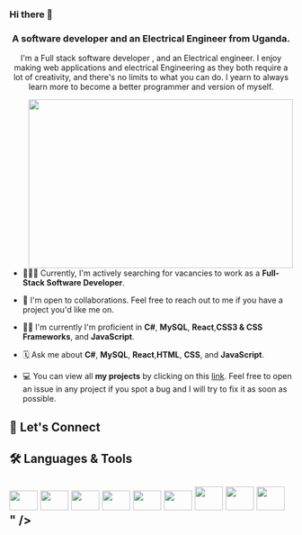 
### Hi there 👋


<h3 align="center">A software developer and an Electrical Engineer from Uganda.</h3>

<p align="center">I'm a Full stack software developer , and an Electrical engineer. I enjoy making web applications and electrical Engineering as they both require a lot of creativity, and there's no limits to what you can do. I yearn to always learn more to become a better programmer and version of myself.</p>

<img align="right" width="470px" height="300px" src="https://media.giphy.com/media/Ah3zHH7hvsSB2/giphy.gif">

- 👨🏽‍💻   Currently, I'm actively searching for vacancies to work as a  **Full-Stack Software Developer**.

- 👥   I'm open to collaborations. Feel free to reach out to me if you have a project you'd like me on.

- 🥷🏽   I'm currently I'm proficient in **C#**, **MySQL**, **React**,**CSS3 & CSS Frameworks**, and **JavaScript**.

- 🗓   Ask me about **C#**, **MySQL**, **React**,**HTML**, **CSS**, and **JavaScript**.

- 💻   You can view all **my projects** by clicking on this [link](https://github.com/yusufnviiri?tab=repositories). Feel free to open an issue in any project if you spot a bug and I will try to fix it as soon as possible.


<h2>📲  Let's Connect<h2>
 <a href="https://mobile.twitter.com/YNviiri">  
 </a>
 <a href="https://www.linkedin.com/in/yusuf-nviiri-8b4146206/">  
 </a>


 <h2>🛠 Languages & Tools<h2>
 <p align="left">
 <img height="35" width="50" src="https://cdn.jsdelivr.net/gh/devicons/devicon/icons/html5/html5-plain-wordmark.svg" />
 <img height="35" width="50" src="https://cdn.jsdelivr.net/gh/devicons/devicon/icons/css3/css3-plain-wordmark.svg" />
 <img height="35" width="50" src="https://cdn.jsdelivr.net/gh/devicons/devicon/icons/sass/sass-original.svg" />
 <img height="35" width="50" src="https://cdn.jsdelivr.net/gh/devicons/devicon/icons/gulp/gulp-plain.svg" />
 <img height="35" width="50" src="https://cdn.jsdelivr.net/gh/devicons/devicon/icons/javascript/javascript-plain.svg" />
 <img height="35" width="50" src="https://cdn.jsdelivr.net/gh/devicons/devicon/icons/git/git-original.svg" />
 <img height="42" width="50" src="https://cdn.jsdelivr.net/gh/devicons/devicon/icons/bootstrap/bootstrap-plain.svg" />
  <img height="42" width="50" src="https://icons8.com/icon/55205/c-sharp-logo" />
 <img height="42" width="50" src="<svg xmlns="http://www.w3.org/2000/svg" x="0px" y="0px" width="100" height="100" viewBox="0,0,256,256">
<g fill="#123fc2" fill-rule="nonzero" stroke="none" stroke-width="1" stroke-linecap="butt" stroke-linejoin="miter" stroke-miterlimit="10" stroke-dasharray="" stroke-dashoffset="0" font-family="none" font-weight="none" font-size="none" text-anchor="none" style="mix-blend-mode: normal"><g transform="scale(5.12,5.12)"><path d="M25,2c-0.71484,0 -1.42969,0.17969 -2.06641,0.53906l-16.84375,9.46484c-1.28906,0.72266 -2.08984,2.07813 -2.08984,3.53125v18.92969c0,1.45313 0.80078,2.80859 2.08984,3.53125l16.84375,9.46484c0.63672,0.35938 1.35156,0.53906 2.06641,0.53906c0.71484,0 1.42969,-0.17969 2.06641,-0.53906l16.84375,-9.46094c1.28906,-0.72656 2.08984,-2.08203 2.08984,-3.53516v-18.92969c0,-1.45312 -0.80078,-2.80859 -2.08984,-3.53125l-16.84375,-9.46484c-0.63672,-0.35937 -1.35156,-0.53906 -2.06641,-0.53906zM25,13c3.78125,0 7.27734,1.75391 9.54297,4.73828l-4.38281,2.53906c-1.31641,-1.44141 -3.1875,-2.27734 -5.16016,-2.27734c-3.85937,0 -7,3.14063 -7,7c0,3.85938 3.14063,7 7,7c1.97266,0 3.84375,-0.83594 5.16016,-2.27734l4.38281,2.53906c-2.26562,2.98438 -5.76172,4.73828 -9.54297,4.73828c-6.61719,0 -12,-5.38281 -12,-12c0,-6.61719 5.38281,-12 12,-12zM35,20h2v2h2v-2h2v2h2v2h-2v2h2v2h-2v2h-2v-2h-2v2h-2v-2h-2v-2h2v-2h-2v-2h2zM37,24v2h2v-2z"></path></g></g>
</svg>" />

                                                                                                                                           
 </p>


 
